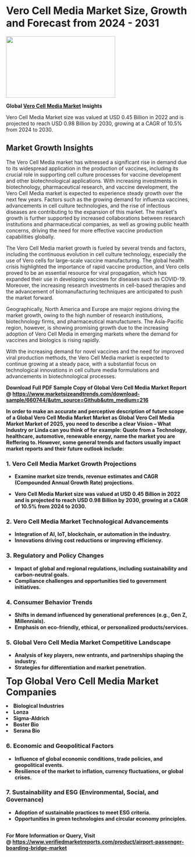 <H1>Vero Cell Media Market Size, Growth and Forecast from 2024 - 2031</H1><img class="aligncenter size-medium wp-image-584254" src="https://thirdeyenews.in/wp-content/uploads/2024/09/Global-Market-Research-300x168.jpeg" alt="" width="300" height="168" /><p><strong>Global&nbsp;<a href="https://www.marketsizeandtrends.com/download-sample/660744/&amp;utm_source=Github&utm_medium=216">Vero Cell Media Market</a> Insights</strong></p><p>Vero Cell Media Market size was valued at USD 0.45 Billion in 2022 and is projected to reach USD 0.98 Billion by 2030, growing at a CAGR of 10.5% from 2024 to 2030.</p><p><h2>Market Growth Insights</h2> <p>The Vero Cell Media market has witnessed a significant rise in demand due to its widespread application in the production of vaccines, including its crucial role in supporting cell culture processes for vaccine development and other biotechnological applications. With increasing investments in biotechnology, pharmaceutical research, and vaccine development, the Vero Cell Media market is expected to experience steady growth over the next few years. Factors such as the growing demand for influenza vaccines, advancements in cell culture technologies, and the rise of infectious diseases are contributing to the expansion of this market. The market's growth is further supported by increased collaborations between research institutions and pharmaceutical companies, as well as growing public health concerns, driving the need for more effective vaccine production capabilities globally.</p> <p><strong></strong></p> <p>The Vero Cell Media market growth is fueled by several trends and factors, including the continuous evolution in cell culture technology, especially the use of Vero cells for large-scale vaccine manufacturing. The global health crisis highlighted the importance of rapid vaccine production, and Vero cells proved to be an essential resource for viral propagation, which has expanded their use in developing vaccines for diseases such as COVID-19. Moreover, the increasing research investments in cell-based therapies and the advancement of biomanufacturing techniques are anticipated to push the market forward.</p> <p>Geographically, North America and Europe are major regions driving the market growth, owing to the high number of research institutions, biotechnology firms, and pharmaceutical manufacturers. The Asia-Pacific region, however, is showing promising growth due to the increasing adoption of Vero Cell Media in emerging markets where the demand for vaccines and biologics is rising rapidly.</p> <p>With the increasing demand for novel vaccines and the need for improved viral production methods, the Vero Cell Media market is expected to continue growing at a steady pace, with a substantial focus on technological innovations in cell culture media formulations and advancements in biotechnological processes.</p> <p><strong></p><p><span class=""><strong>Download Full PDF Sample Copy of Global Vero Cell Media Market Report</strong> @ <a href="https://www.marketsizeandtrends.com/download-sample/660744/&amp;utm_source=Github&utm_medium=216" target="_blank">https://www.marketsizeandtrends.com/download-sample/660744/&amp;utm_source=Github&utm_medium=216</a></span></p><p>In order to make an accurate and perceptive description of future scope of a Global&nbsp;Vero Cell Media Market Market as Global&nbsp;Vero Cell Media Market Market of 2025, you need to describe a clear Vision &ndash; What Industry or Linda can you think of for example: Quote from a Technology, healthcare, automotive, renewable energy, name the market you are Reffering to. However, some general trends and factors usually impact market reports and their future outlook include:</p><h3>1.&nbsp;<strong>Vero Cell Media Market Growth Projections</strong></h3><ul><li>Examine market size trends, revenue estimates and CAGR (Compounded Annual Growth Rate) projections.</li><li><p>Vero Cell Media Market size was valued at USD 0.45 Billion in 2022 and is projected to reach USD 0.98 Billion by 2030, growing at a CAGR of 10.5% from 2024 to 2030.</p></li></ul><h3>2.&nbsp;<strong>Vero Cell Media Market Technological Advancements</strong></h3><ul><li>Integration of AI, IoT, blockchain, or automation in the industry.</li><li>Innovations driving cost reductions or improving efficiency.</li></ul><h3>3.&nbsp;<strong>Regulatory and Policy Changes</strong></h3><ul><li>Impact of global and regional regulations, including sustainability and carbon-neutral goals.</li><li>Compliance challenges and opportunities tied to government initiatives.</li></ul><h3>4.&nbsp;<strong>Consumer Behavior Trends</strong></h3><ul><li>Shifts in demand influenced by generational preferences (e.g., Gen Z, Millennials).</li><li>Emphasis on eco-friendly, ethical, or personalized products/services.</li></ul><h3>5.&nbsp;<strong>Global Vero Cell Media Market Competitive Landscape</strong></h3><ul><li>Analysis of key players, new entrants, and partnerships shaping the industry.</li><li>Strategies for differentiation and market penetration.</li></ul><p data-pm-slice="1 1 []"><span style="color: inherit; font-family: inherit; font-size: 25px;">Top Global Vero Cell Media Market Companies</span></p><div class="" data-test-id=""><p><li>Biological Industries</li><li> Lonza</li><li> Sigma-Aldrich</li><li> Boster Bio</li><li> Serana Bio</li></p></div><h3>6.&nbsp;<strong>Economic and Geopolitical Factors</strong></h3><ul><li>Influence of global economic conditions, trade policies, and geopolitical events.</li><li>Resilience of the market to inflation, currency fluctuations, or global crises.</li></ul><h3>7.&nbsp;<strong>Sustainability and ESG (Environmental, Social, and Governance)</strong></h3><ul><li>Adoption of sustainable practices to meet ESG criteria.</li><li>Opportunities in green technologies and circular economy principles.</li></ul><h2><strong style="font-size: 14px;">For More Information or Query, Visit @&nbsp;</strong><a style="background-color: #ffffff; font-size: 14px;" href="https://www.marketsizeandtrends.com/report/vero-cell-media-market/" target="_blank">https://www.verifiedmarketreports.com/product/airport-passenger-boarding-bridge-market</a></h2>
